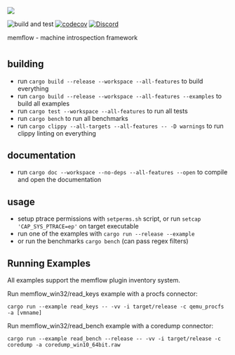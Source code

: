 ![](docs/logo.png)

![build and test](https://github.com/memflow/memflow/workflows/Build%20and%20test/badge.svg?branch=dev)
[![codecov](https://codecov.io/gh/memflow/memflow/branch/master/graph/badge.svg?token=XT7R158N6W)](https://codecov.io/gh/memflow/memflow)
[![Discord](https://img.shields.io/discord/738739624976973835?color=blue&label=Discord)](https://discord.gg/afsEtMR)

memflow - machine introspection framework

#

## building
- run `cargo build --release --workspace --all-features` to build everything
- run `cargo build --release --workspace --all-features --examples` to build all examples
- run `cargo test --workspace --all-features` to run all tests
- run `cargo bench` to run all benchmarks
- run `cargo clippy --all-targets --all-features -- -D warnings` to run clippy linting on everything

## documentation
- run `cargo doc --workspace --no-deps --all-features --open` to compile and open the documentation

## usage
- setup ptrace permissions with `setperms.sh` script, or run `setcap 'CAP_SYS_PTRACE=ep'` on target executable
- run one of the examples with `cargo run --release --example`
- or run the benchmarks `cargo bench` (can pass regex filters)

## Running Examples

All examples support the memflow plugin inventory system.

Run memflow_win32/read_keys example with a procfs connector:

`cargo run --example read_keys -- -vv -i target/release -c qemu_procfs -a [vmname]`

Run memflow_win32/read_bench example with a coredump connector:

`cargo run --example read_bench --release -- -vv -i target/release -c coredump -a coredump_win10_64bit.raw`
